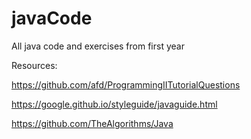 # javaCode
All java code and exercises from first year

Resources:

https://github.com/afd/ProgrammingIITutorialQuestions 

https://google.github.io/styleguide/javaguide.html

https://github.com/TheAlgorithms/Java

